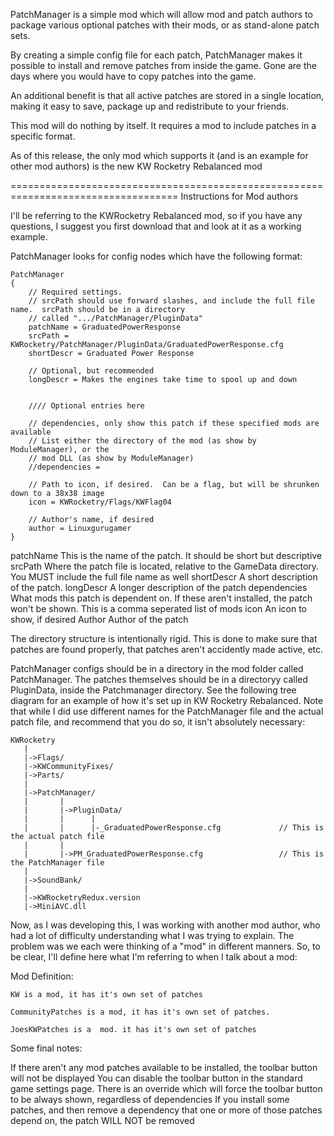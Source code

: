 PatchManager is a simple mod which will allow mod and patch authors to 
package various optional patches with their mods, or as stand-alone patch
sets.

By creating a simple config file for each patch, PatchManager makes it possible
to install and remove patches from inside the game.  Gone are the days where you
would have to copy patches into the game.

An additional benefit is that all active patches are stored in a single location, 
making it easy to save, package up and redistribute to your friends.

This mod will do nothing by itself.  It requires a mod to include patches in a 
specific format.

As of this release, the only mod which supports it (and is an example for other mod
authors) is the new KW Rocketry Rebalanced mod

===================================================================================
Instructions for Mod authors

I'll be referring to the KWRocketry Rebalanced mod, so if you have any questions, I
suggest you first download that and look at it as a working example.


PatchManager looks for config nodes which have the following format:

	PatchManager
	{
		// Required settings.  
		// srcPath should use forward slashes, and include the full file name.  srcPath should be in a directory 
		// called ".../PatchManager/PluginData"
		patchName = GraduatedPowerResponse
		srcPath = KWRocketry/PatchManager/PluginData/GraduatedPowerResponse.cfg
		shortDescr = Graduated Power Response

		// Optional, but recommended
		longDescr = Makes the engines take time to spool up and down


		//// Optional entries here

		// dependencies, only show this patch if these specified mods are available
		// List either the directory of the mod (as show by ModuleManager), or the 
		// mod DLL (as show by ModuleManager)
		//dependencies = 

		// Path to icon, if desired.  Can be a flag, but will be shrunken down to a 38x38 image
		icon = KWRocketry/Flags/KWFlag04

		// Author's name, if desired
		author = Linuxgurugamer 
	}


patchName			This is the name of the patch.  It should be short but descriptive
srcPath				Where the patch file is located, relative to the GameData directory.  
					You MUST include the full file name as well
shortDescr			A short description of the patch.
longDescr			A longer description of the patch
dependencies		What mods this patch is dependent on.  If these aren't installed, 
					the patch won't be shown.  This is a comma seperated list of mods
icon				An icon to show, if desired
Author				Author of the patch

The directory structure is intentionally rigid.  This is done to make sure that patches 
are found properly, that patches aren't accidently made active, etc.

PatchManager configs should be in a directory in the mod folder called PatchManager.
The patches themselves should be in a directoryy called PluginData, inside the Patchmanager
directory.  See the following tree diagram for an example of how it's set up in KW Rocketry 
Rebalanced.  Note that while I did use different names for the PatchManager file and the 
actual patch file, and recommend that you do so, it isn't absolutely necessary:



	KWRocketry
	   |
	   |->Flags/
	   |->KWCommunityFixes/
	   |->Parts/
	   |
	   |->PatchManager/
	   |       |
	   |       |->PluginData/
	   |       |      |
	   |       |      |-_GraduatedPowerResponse.cfg				// This is the actual patch file
	   |       |
	   |       |->PM_GraduatedPowerResponse.cfg					// This is the PatchManager file
	   |
	   |->SoundBank/
	   |
	   |->KWRocketryRedux.version
	   |->MiniAVC.dll


Now, as I was developing this, I was working with another mod author, who had a lot of
difficulty understanding what I was trying to explain.  The problem was we each were
thinking of a "mod" in different manners.  So, to be clear, I'll define here what
I'm referring to when I talk about a mod:

Mod Definition:

	KW is a mod, it has it's own set of patches

	CommunityPatches is a mod, it has it's own set of patches.

	JoesKWPatches is a  mod. it has it's own set of patches


Some final notes:

If there aren't any mod patches available to be installed, the toolbar button will not be displayed
You can disable the toolbar button in the standard game settings page.
There is an override which will force the toolbar button to be always shown, regardless of dependencies
If you install some patches, and then remove a dependency that one or more of those patches depend on, the patch WILL NOT be removed